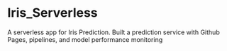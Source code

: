 # Iris_Serverless
A serverless app for Iris Prediction.
Built a prediction service with Github Pages, pipelines,
and model performance monitoring
